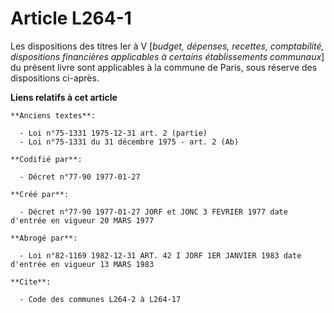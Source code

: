 # Article L264-1

Les dispositions des titres Ier à V [*budget, dépenses, recettes, comptabilité, dispositions financières applicables à
certains établissements communaux*] du présent livre sont applicables à la commune de Paris, sous réserve des dispositions
ci-après.

**Liens relatifs à cet article**

	**Anciens textes**:

	  - Loi n°75-1331 1975-12-31 art. 2 (partie)
	  - Loi n°75-1331 du 31 décembre 1975 - art. 2 (Ab)

	**Codifié par**:

	  - Décret n°77-90 1977-01-27

	**Créé par**:

	  - Décret n°77-90 1977-01-27 JORF et JONC 3 FEVRIER 1977 date d'entrée en vigueur 20 MARS 1977

	**Abrogé par**:

	  - Loi n°82-1169 1982-12-31 ART. 42 I JORF 1ER JANVIER 1983 date d'entrée en vigueur 13 MARS 1983

	**Cite**:

	  - Code des communes L264-2 à L264-17
